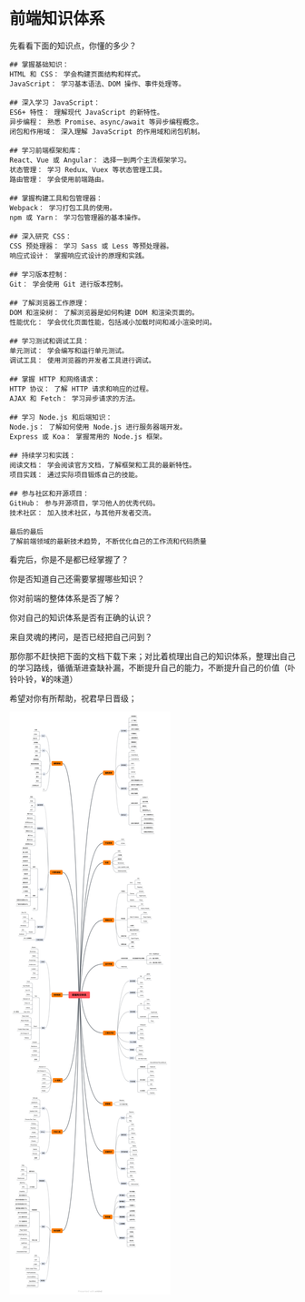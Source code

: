 # 前端知识体系


先看看下面的知识点，你懂的多少？

```
## 掌握基础知识：
HTML 和 CSS： 学会构建页面结构和样式。
JavaScript： 学习基本语法、DOM 操作、事件处理等。

## 深入学习 JavaScript：
ES6+ 特性： 理解现代 JavaScript 的新特性。
异步编程： 熟悉 Promise、async/await 等异步编程概念。
闭包和作用域： 深入理解 JavaScript 的作用域和闭包机制。

## 学习前端框架和库：
React、Vue 或 Angular： 选择一到两个主流框架学习。
状态管理： 学习 Redux、Vuex 等状态管理工具。
路由管理： 学会使用前端路由。

## 掌握构建工具和包管理器：
Webpack： 学习打包工具的使用。
npm 或 Yarn： 学习包管理器的基本操作。

## 深入研究 CSS：
CSS 预处理器： 学习 Sass 或 Less 等预处理器。
响应式设计： 掌握响应式设计的原理和实践。

## 学习版本控制：
Git： 学会使用 Git 进行版本控制。

## 了解浏览器工作原理：
DOM 和渲染树： 了解浏览器是如何构建 DOM 和渲染页面的。
性能优化： 学会优化页面性能，包括减小加载时间和减小渲染时间。

## 学习测试和调试工具：
单元测试： 学会编写和运行单元测试。
调试工具： 使用浏览器的开发者工具进行调试。

## 掌握 HTTP 和网络请求：
HTTP 协议： 了解 HTTP 请求和响应的过程。
AJAX 和 Fetch： 学习异步请求的方法。

## 学习 Node.js 和后端知识：
Node.js： 了解如何使用 Node.js 进行服务器端开发。
Express 或 Koa： 掌握常用的 Node.js 框架。

## 持续学习和实践：
阅读文档： 学会阅读官方文档，了解框架和工具的最新特性。
项目实践： 通过实际项目锻炼自己的技能。

## 参与社区和开源项目：
GitHub： 参与开源项目，学习他人的优秀代码。
技术社区： 加入技术社区，与其他开发者交流。

最后的最后
了解前端领域的最新技术趋势, 不断优化自己的工作流和代码质量
```

看完后，你是不是都已经掌握了？

你是否知道自己还需要掌握哪些知识？ 

你对前端的整体体系是否了解？

你对自己的知识体系是否有正确的认识？

来自灵魂的拷问，是否已经把自己问到？

那你那不赶快把下面的文档下载下来；对比着梳理出自己的知识体系，整理出自己的学习路线，循循渐进查缺补漏，不断提升自己的能力，不断提升自己的价值（卟铃卟铃，¥的味道）

希望对你有所帮助，祝君早日晋级；

![体系](../../image/tixi.png)
